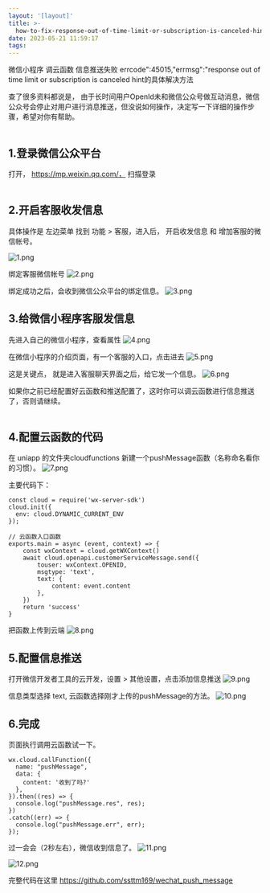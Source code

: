 ```yaml
---
layout: '[layout]'
title: >-
  how-to-fix-response-out-of-time-limit-or-subscription-is-canceled-hint-in-wechat-miniprogram
date: 2023-05-21 11:59:17
tags:
---
```



微信小程序 调云函数 信息推送失败 errcode":45015,"errmsg":"response out of time limit or subscription is canceled hint的具体解决方法

<!-- more -->

查了很多资料都说是， 由于长时间用户OpenId未和微信公众号做互动消息，微信公众号会停止对用户进行消息推送，但没说如何操作，决定写一下详细的操作步骤，希望对你有帮助。<br><br>


## 1.登录微信公众平台
打开， https://mp.weixin.qq.com/， 扫描登录<br><br>



## 2.开启客服收发信息
具体操作是 左边菜单  找到 功能 > 客服，进入后，  开启收发信息  和  增加客服的微信帐号。

![1.png](https://p3-juejin.byteimg.com/tos-cn-i-k3u1fbpfcp/14387177bd944ddb9996220e28d611f1~tplv-k3u1fbpfcp-watermark.image?)


绑定客服微信帐号
![2.png](https://p6-juejin.byteimg.com/tos-cn-i-k3u1fbpfcp/bcd525c5207b4fad9ee1391ab1c63150~tplv-k3u1fbpfcp-watermark.image?)


绑定成功之后，会收到微信公众平台的绑定信息。
![3.png](https://p1-juejin.byteimg.com/tos-cn-i-k3u1fbpfcp/92e6496536114602980241d7efdea4d6~tplv-k3u1fbpfcp-watermark.image?)




## 3.给微信小程序客服发信息

先进入自己的微信小程序，查看属性
![4.png](https://p1-juejin.byteimg.com/tos-cn-i-k3u1fbpfcp/9dcf6fba23f14fcdafd2eb15ceedc99d~tplv-k3u1fbpfcp-watermark.image?)


在微信小程序的介绍页面，有一个客服的入口，点击进去
![5.png](https://p1-juejin.byteimg.com/tos-cn-i-k3u1fbpfcp/631c1d63aa9e4cb88fb0a403a6bc191f~tplv-k3u1fbpfcp-watermark.image?)


这是关键点， 就是进入客服聊天界面之后，给它发一个信息。
![6.png](https://p9-juejin.byteimg.com/tos-cn-i-k3u1fbpfcp/292123d20ab14340ad7cc1659ffea796~tplv-k3u1fbpfcp-watermark.image?)


如果你之前已经配置好云函数和推送配置了，这时你可以调云函数进行信息推送了，否则请继续。<br><br>

## 4.配置云函数的代码

在 uniapp 的文件夹cloudfunctions 新建一个pushMessage函数（名称命名看你的习惯）。
![7.png](https://p9-juejin.byteimg.com/tos-cn-i-k3u1fbpfcp/f04c89a4542848e899f2ed3b1ea2abe4~tplv-k3u1fbpfcp-watermark.image?)

主要代码下：
```
const cloud = require('wx-server-sdk')
cloud.init({
  env: cloud.DYNAMIC_CURRENT_ENV
});
 
// 云函数入口函数
exports.main = async (event, context) => {
    const wxContext = cloud.getWXContext()
    await cloud.openapi.customerServiceMessage.send({
        touser: wxContext.OPENID,
        msgtype: 'text',
        text: {
            content: event.content
        },
    })
    return 'success'
}
```


把函数上传到云端
![8.png](https://p6-juejin.byteimg.com/tos-cn-i-k3u1fbpfcp/bdae527789724701893911ed6745ffc0~tplv-k3u1fbpfcp-watermark.image?)


 

## 5.配置信息推送
打开微信开发者工具的云开发，设置 > 其他设置，点击添加信息推送
![9.png](https://p6-juejin.byteimg.com/tos-cn-i-k3u1fbpfcp/3dd85686b51e43378b6782cbe62ffbb0~tplv-k3u1fbpfcp-watermark.image?)


信息类型选择 text,  云函数选择刚才上传的pushMessage的方法。
![10.png](https://p9-juejin.byteimg.com/tos-cn-i-k3u1fbpfcp/1e995402ee5741569a21b27088bf5d28~tplv-k3u1fbpfcp-watermark.image?)



## 6.完成
页面执行调用云函数试一下。

```
wx.cloud.callFunction({
  name: "pushMessage",
  data: {
    content: '收到了吗?'
  },
}).then((res) => {
  console.log("pushMessage.res", res);
})
.catch((err) => {
  console.log("pushMessage.err", err);
});
```

过一会会（2秒左右），微信收到信息了。
![11.png](https://p9-juejin.byteimg.com/tos-cn-i-k3u1fbpfcp/b232524d846e4efebb211c980ef4cc7b~tplv-k3u1fbpfcp-watermark.image?)


![12.png](https://p3-juejin.byteimg.com/tos-cn-i-k3u1fbpfcp/8e905ee0f54944fa9cbdb4ff5c882397~tplv-k3u1fbpfcp-watermark.image?)



完整代码在这里
https://github.com/ssttm169/wechat_push_message<br><br>


